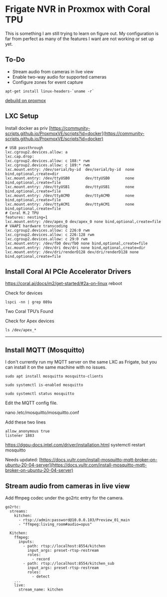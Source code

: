 # Frigate NVR in Proxmox with Coral TPU

This is something I am still trying to learn on figure out. My configuration is far from perfect as many of the features I want are not working or set up yet.

## To-Do
* Stream audio from cameras in live view
* Enable two-way audio for supported cameras
* Configure zones for event capture

```
apt-get install linux-headers-`uname -r`
```
[debuild on proxmox](https://forum.proxmox.com/threads/facing-issues-installing-the-build-dependencies-for-building-the-pve-kernel-current-head-of-master-branch.132669/)


## LXC Setup
Install docker as priv [https://community-scripts.github.io/ProxmoxVE/scripts?id=docker](https://community-scripts.github.io/ProxmoxVE/scripts?id=docker)

```
# USB passthrough
lxc.cgroup2.devices.allow: a
lxc.cap.drop:
lxc.cgroup2.devices.allow: c 188:* rwm
lxc.cgroup2.devices.allow: c 189:* rwm
lxc.mount.entry: /dev/serial/by-id  dev/serial/by-id  none bind,optional,create=dir
lxc.mount.entry: /dev/ttyUSB0       dev/ttyUSB0       none bind,optional,create=file
lxc.mount.entry: /dev/ttyUSB1       dev/ttyUSB1       none bind,optional,create=file
lxc.mount.entry: /dev/ttyACM0       dev/ttyACM0       none bind,optional,create=file
lxc.mount.entry: /dev/ttyACM1       dev/ttyACM1       none bind,optional,create=file
# Coral M.2 TPU
features: nesting=1
lxc.mount.entry: /dev/apex_0 dev/apex_0 none bind,optional,create=file
# VAAPI hardware transcoding
lxc.cgroup2.devices.allow: c 226:0 rwm
lxc.cgroup2.devices.allow: c 226:128 rwm
lxc.cgroup2.devices.allow: c 29:0 rwm
lxc.mount.entry: /dev/fb0 dev/fb0 none bind,optional,create=file
lxc.mount.entry: /dev/dri dev/dri none bind,optional,create=dir
lxc.mount.entry: /dev/dri/renderD128 dev/dri/renderD128 none bind,optional,create=file
```

## Install Coral AI PCIe Accelerator Drivers
https://coral.ai/docs/m2/get-started/#2a-on-linux
reboot

Check for devices

```
lspci -nn | grep 089a
```

Two Coral TPU’s Found

Check for Apex devices

```
ls /dev/apex_*
```

---

## Install MQTT (Mosquitto)
I don't currently run my MQTT server on the same LXC as Frigate, but you can install it on the same machine with no issues. 

```
sudo apt install mosquitto mosquitto-clients

sudo systemctl is-enabled mosquitto

sudo systemctl status mosquitto
```


Edit the MQTT config file.

nano /etc/mosquitto/mosquitto.conf

Add these two lines

```
allow_anonymous true
listener 1883
```
https://dgpu-docs.intel.com/driver/installation.html
systemctl restart mosquitto

Needs updated: [https://docs.vultr.com/install-mosquitto-mqtt-broker-on-ubuntu-20-04-server](https://docs.vultr.com/install-mosquitto-mqtt-broker-on-ubuntu-20-04-server)

## Stream audio from cameras in live view
Add ffmpeg codec under the go2rtc entry for the camera.
```
go2rtc:
  streams:
    kitchen:
      - rtsp://admin:password@10.0.0.103/Preview_01_main
      - "ffmpeg:living_room#audio=opus"
``` 
```
  Kitchen:
    ffmpeg:
      inputs:
        - path: rtsp://localhost:8554/kitchen
          input_args: preset-rtsp-restream
          roles:
            - record
        - path: rtsp://localhost:8554/kitchen_sub
          input_args: preset-rtsp-restream
          roles:
            - detect
    ...
    live:
      stream_name: kitchen
```
